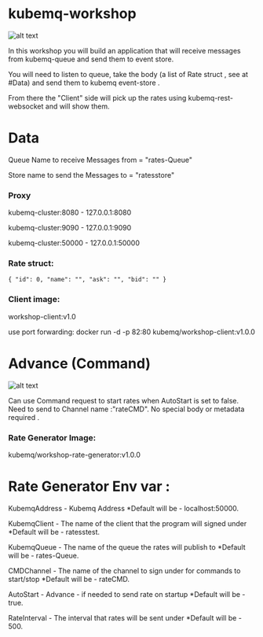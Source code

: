 # kubemq-workshop

![alt text](https://i.imgur.com/NBYiMoZ.png)

In this workshop you will build an application that will receive messages from kubemq-queue and send them to event store.

You will need to listen to queue, take the body (a list of Rate struct , see at #Data) and send them to kubemq event-store .

From there the "Client" side will pick up the rates using kubemq-rest-websocket and will show them.

# Data

Queue Name to receive Messages from = "rates-Queue"

Store name to send the Messages to = "ratesstore"

### Proxy
kubemq-cluster:8080  - 127.0.0.1:8080

kubemq-cluster:9090  - 127.0.0.1:9090

kubemq-cluster:50000 - 127.0.0.1:50000

### Rate struct:

``{
  "id": 0,
  "name": "",
  "ask": "",
  "bid": ""
}``

### Client image:
workshop-client:v1.0

use port forwarding:
docker run -d -p 82:80 kubemq/workshop-client:v1.0.0


# Advance (Command)


![alt text](https://i.imgur.com/nWgTGol.png)


Can use Command request to start rates when AutoStart is set to false.
Need to send to Channel name :"rateCMD".
No special body or metadata required .


### Rate Generator Image:
kubemq/workshop-rate-generator:v1.0.0

# Rate Generator Env var :

KubemqAddress - Kubemq Address *Default will be - localhost:50000.

KubemqClient  - The name of the client that the program will signed under *Default will be - ratesstest.
  
KubemqQueue   - The name of the queue the rates will publish to *Default will be - rates-Queue.

CMDChannel    - The name of the channel to sign under for commands to start/stop *Default will be - rateCMD.

AutoStart     - Advance - if needed to send rate on startup *Default will be - true.

RateInterval  - The interval that rates will be sent under *Default will be - 500.

